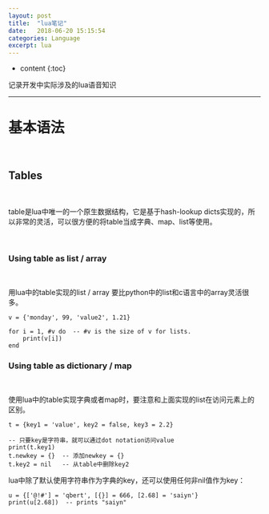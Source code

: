 ```yaml
---
layout: post
title:  "lua笔记"
date:   2018-06-20 15:15:54
categories: Language
excerpt: lua
---
```


* content
{:toc}

记录开发中实际涉及的lua语音知识

---

# 基本语法

<br />

## Tables

<br />

table是lua中唯一的一个原生数据结构，它是基于hash-lookup dicts实现的，所以非常的灵活，可以很方便的将table当成字典、map、list等使用。

<br />

### Using table as list / array

<br />

用lua中的table实现的list / array 要比python中的list和c语言中的array灵活很多。

	v = {'monday', 99, 'value2', 1.21}
	
	for i = 1, #v do  -- #v is the size of v for lists.
		print(v[i])
	end
	

### Using table as dictionary / map

<br />

使用lua中的table实现字典或者map时，要注意和上面实现的list在访问元素上的区别。

	t = {key1 = 'value', key2 = false, key3 = 2.2}
	
	-- 只要key是字符串，就可以通过dot notation访问value
	print(t.key1)
	t.newkey = {}  -- 添加newkey = {}
	t.key2 = nil   -- 从table中删除key2
	
lua中除了默认使用字符串作为字典的key，还可以使用任何非nil值作为key：

	u = {['@!#'] = 'qbert', [{}] = 666, [2.68] = 'saiyn'}
	print(u[2.68])  -- prints "saiyn"







	
	
	

